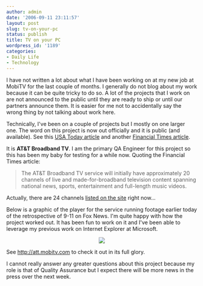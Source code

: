 ```yaml
---
author: admin
date: '2006-09-11 23:11:57'
layout: post
slug: tv-on-your-pc
status: publish
title: TV on your PC
wordpress_id: '1189'
categories:
- Daily Life
- Technology
---
```

I have not written a lot about what I have been working on at my new job at MobiTV for the last couple of months. I generally do not blog about my work because it can be quite tricky to do so. A lot of the projects that I work on are not announced to the public until they are ready to ship or until our partners announce them. It is easier for me not to accidentally say the wrong thing by not talking about work here.

Technically, I've been on a couple of projects but I mostly on one larger one. The word on this project is now out officially and it is public (and available). See this <a href="http://www.usatoday.com/tech/products/services/2006-09-11-att-streaming-tv_x.htm">USA Today article</a> and another <a href="http://www.ft.com/cms/s/647b2590-41ec-11db-b4ab-0000779e2340.html">Financial Times article</a>.

It is <strong>AT&amp;T Broadband TV</strong>. I am the primary QA Engineer for this project so this has been my baby for testing for a while now. Quoting the Financial Times article:
<blockquote>The AT&amp;T Broadband TV service will initially have approximately 20 channels of live and made-for-broadband television content spanning national news, sports, entertainment and full-length music videos.</blockquote>
Actually, there are 24 channels <a href="https://att.mobitv.com/do/channelLineup">listed on the site</a> right now...

Below is a graphic of the player for the service running footage earlier today of the retrospective of 9-11 on Fox News. I'm quite happy with how the project worked out. It has been fun to work on it and I've been able to leverage my previous work on Internet Explorer at Microsoft.
<p align="center"><img src="http://www.arcanology.com/images/att-tv.jpg" /></p>
See <a href="http://att.mobitv.com/">http://att.mobitv.com</a> to check it out in its full glory.

I cannot really answer any greater questions about this project because my role is that of Quality Assurance but I expect there will be more news in the press over the next week.
